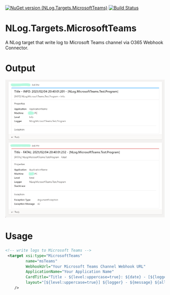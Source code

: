 
[![NuGet version (NLog.Targets.MicrosoftTeams)](https://img.shields.io/nuget/v/NLog.Targets.MicrosoftTeams.svg?style=flat)](https://www.nuget.org/packages/NLog.Targets.MicrosoftTeams)
[![Build Status](https://dev.azure.com/jedipi/NLog.Targets.MicrosoftTeams/_apis/build/status/jedipi.NLog.Targets.MicrosoftTeams?branchName=azure-pipelines)](https://dev.azure.com/jedipi/NLog.Targets.MicrosoftTeams/_build/latest?definitionId=1&branchName=azure-pipelines)
# NLog.Targets.MicrosoftTeams
A NLog target that write log to Microsoft Teams channel via O365 Webhook Connector.

# Output
![Example NLog.Targets.MicrosoftTeams output](image/output.png)

# Usage
```xml
<!-- write logs to Microsoft Teams -->
 <target xsi:type="MicrosoftTeams" 
         name="msTeams" 
         WebhookUrl="Your Microsoft Teams Channel Webhook URL"          
         ApplicationName="Your Application Name"
         CardTitle="Title - ${level:uppercase=true}: ${date} - [${logger}]"
         layout="[${level:uppercase=true}] ${logger} - ${message} ${all-event-properties}"
    />
```

